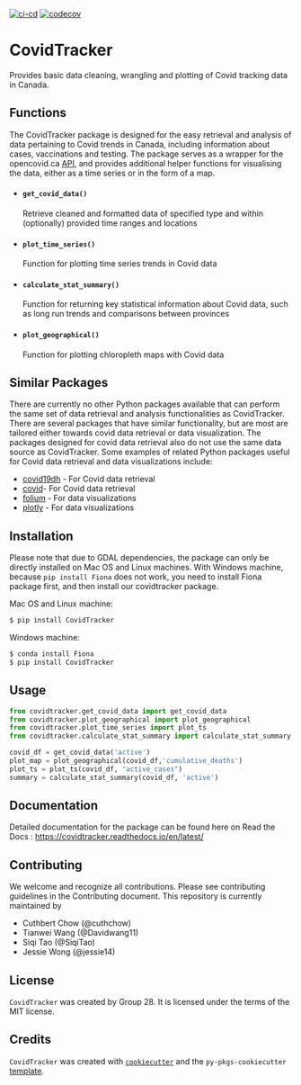 [![ci-cd](https://github.com/UBC-MDS/Group28-CovidTracker/workflows/ci-cd/badge.svg)](https://github.com/UBC-MDS/Group28-CovidTracker/actions)
[![codecov](https://codecov.io/gh/UBC-MDS/Group28-CovidTracker/branch/main/graph/badge.svg?token=tKi5DL8bCF)](https://codecov.io/gh/UBC-MDS/Group28-CovidTracker)

# CovidTracker

Provides basic data cleaning, wrangling and plotting of Covid tracking data in Canada.

## Functions
The CovidTracker package is designed for the easy retrieval and analysis of data pertaining to Covid trends in Canada, including information about cases, vaccinations and testing. The package serves as a wrapper for the opencovid.ca [API](Ihttps://opencovid.ca/api/), and provides additional helper functions for visualising the data, either as a time series or in the form of a map. 

* #### `get_covid_data()`
    Retrieve cleaned and formatted data of specified type and within (optionally) provided time ranges and locations

* #### `plot_time_series()`
    Function for plotting time series trends in Covid data

* #### `calculate_stat_summary()`
    Function for returning key statistical information about Covid data, such as long run trends and comparisons between provinces<br>

* #### `plot_geographical()`
    Function for plotting chloropleth maps with Covid data 
    

## Similar Packages    
There are currently no other Python packages available that can perform the same set of data retrieval and analysis functionalities as CovidTracker. There are several packages that have similar functionality, but are most are tailored either towards covid data retrieval or data visualization. The packages designed for covid data retrieval also do not use the same data source as CovidTracker. Some examples of related Python packages useful for Covid data retrieval and data visualizations include:
* [covid19dh](https://pypi.org/project/covid19dh/) - For Covid data retrieval
* [covid](https://pypi.org/project/covid/)- For Covid data retrieval
* [folium](https://pypi.org/project/folium/) - For data visualizations
* [plotly](https://pypi.org/project/plotly/) - For data visualizations


## Installation
Please note that due to GDAL dependencies, the package can only be directly installed on Mac OS and Linux machines. With Windows machine, because `pip install Fiona` does not work, you need to install Fiona package first, and then install our covidtracker package.

Mac OS and Linux machine:
```bash
$ pip install CovidTracker
```

Windows machine:
```bash
$ conda install Fiona
$ pip install CovidTracker
```

## Usage

```python
from covidtracker.get_covid_data import get_covid_data
from covidtracker.plot_geographical import plot_geographical
from covidtracker.plot_time_series import plot_ts
from covidtracker.calculate_stat_summary import calculate_stat_summary

covid_df = get_covid_data('active')
plot_map = plot_geographical(covid_df,'cumulative_deaths')
plot_ts = plot_ts(covid_df, "active_cases")
summary = calculate_stat_summary(covid_df, 'active')
```
## Documentation
Detailed documentation for the package can be found here on Read the Docs : https://covidtracker.readthedocs.io/en/latest/ 

## Contributing

We welcome and recognize all contributions. Please see contributing guidelines in the Contributing document. This repository is currently maintained by

* Cuthbert Chow (@cuthchow)
* Tianwei Wang (@Davidwang11)
* Siqi Tao (@SiqiTao)
* Jessie Wong (@jessie14)

## License

`CovidTracker` was created by Group 28. It is licensed under the terms of the MIT license.

## Credits

`CovidTracker` was created with [`cookiecutter`](https://cookiecutter.readthedocs.io/en/latest/) and the `py-pkgs-cookiecutter` [template](https://github.com/py-pkgs/py-pkgs-cookiecutter).
